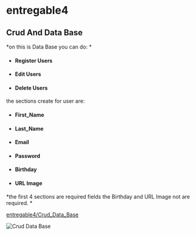 # entregable4

## Crud And Data Base

*on this is Data Base you can do: *

- #### Register Users
- #### Edit Users
- #### Delete Users

the sections create for user are:

- #### First_Name
- #### Last_Name
- #### Email
- #### Password
- #### Birthday
- #### URL Image

*the first 4 sections are required fields the Birthday and URL Image not are required. *

[entregable4/Crud_Data_Base](http://https://github.com/oscar91511/entregable4 "entregable4/Crud_Data_Base")

![Crud Data Base](https://i.ibb.co/mGpSHTZ/crub-data-base.png)
